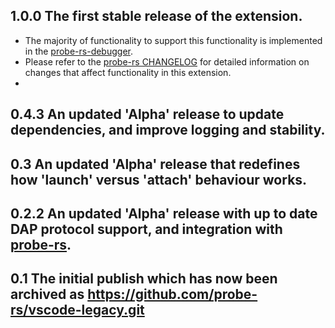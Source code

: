## 1.0.0 The first stable release of the extension. 
- The majority of functionality to support this functionality is implemented in the [probe-rs-debugger](https://github.com/probe-rs/probe-rs/tree/master/debugger).
- Please refer to the [probe-rs CHANGELOG](https://github.com/probe-rs/probe-rs/blob/master/CHANGELOG.md) for detailed information on changes that affect functionality in this extension.
- 

## 0.4.3 An updated 'Alpha' release to update dependencies, and improve logging and stability.

## 0.3 An updated 'Alpha' release that redefines how 'launch' versus 'attach' behaviour works.

## 0.2.2 An updated 'Alpha' release with up to date DAP protocol support, and integration with [probe-rs](https://github.com/probe-rs/probe-rs). 

## 0.1 The initial publish which has now been archived as https://github.com/probe-rs/vscode-legacy.git

